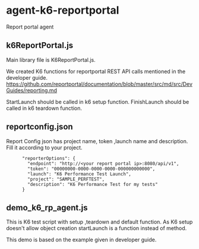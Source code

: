 # agent-k6-reportportal
Report portal agent

## k6ReportPortal.js 

Main library file is K6ReportPortal.js. 

We created K6 functions for reportportal REST API calls mentioned in the developer guide.
https://github.com/reportportal/documentation/blob/master/src/md/src/DevGuides/reporting.md

StartLaunch should be called in k6 setup function.
FinishLaunch should be called in k6 teardown function.

## reportconfig.json 

Report Config json has project name, token ,launch name and description. Fill it according to your project.
```
      "reporterOptions": {
        "endpoint": "http://<your report portal ip>:8080/api/v1",
        "token": "00000000-0000-0000-0000-000000000000",
        "launch": "K6 Performance Test Launch",
        "project": "SAMPLE_PERFTEST",
        "description": "K6 Performance Test for my tests"
      }
```
## demo_k6_rp_agent.js

This is K6 test script with setup ,teardown and default function.
As K6 setup doesn't allow object creation startLaunch is a function instead of method.

This demo is based on the example given in developer guide.


